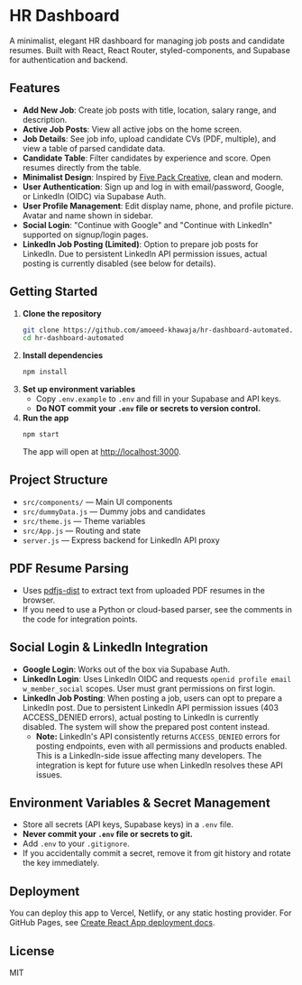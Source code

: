 # HR Dashboard

A minimalist, elegant HR dashboard for managing job posts and candidate resumes. Built with React, React Router, styled-components, and Supabase for authentication and backend.

## Features

- **Add New Job**: Create job posts with title, location, salary range, and description.
- **Active Job Posts**: View all active jobs on the home screen.
- **Job Details**: See job info, upload candidate CVs (PDF, multiple), and view a table of parsed candidate data.
- **Candidate Table**: Filter candidates by experience and score. Open resumes directly from the table.
- **Minimalist Design**: Inspired by [Five Pack Creative](https://fivepackcreative.com/), clean and modern.
- **User Authentication**: Sign up and log in with email/password, Google, or LinkedIn (OIDC) via Supabase Auth.
- **User Profile Management**: Edit display name, phone, and profile picture. Avatar and name shown in sidebar.
- **Social Login**: "Continue with Google" and "Continue with LinkedIn" supported on signup/login pages.
- **LinkedIn Job Posting (Limited)**: Option to prepare job posts for LinkedIn. Due to persistent LinkedIn API permission issues, actual posting is currently disabled (see below for details).

## Getting Started

1. **Clone the repository**
   ```sh
   git clone https://github.com/amoeed-khawaja/hr-dashboard-automated.git
   cd hr-dashboard-automated
   ```
2. **Install dependencies**
   ```sh
   npm install
   ```
3. **Set up environment variables**
   - Copy `.env.example` to `.env` and fill in your Supabase and API keys.
   - **Do NOT commit your `.env` file or secrets to version control.**
4. **Run the app**
   ```sh
   npm start
   ```
   The app will open at [http://localhost:3000](http://localhost:3000).

## Project Structure

- `src/components/` — Main UI components
- `src/dummyData.js` — Dummy jobs and candidates
- `src/theme.js` — Theme variables
- `src/App.js` — Routing and state
- `server.js` — Express backend for LinkedIn API proxy

## PDF Resume Parsing

- Uses [pdfjs-dist](https://www.npmjs.com/package/pdfjs-dist) to extract text from uploaded PDF resumes in the browser.
- If you need to use a Python or cloud-based parser, see the comments in the code for integration points.

## Social Login & LinkedIn Integration

- **Google Login**: Works out of the box via Supabase Auth.
- **LinkedIn Login**: Uses LinkedIn OIDC and requests `openid profile email w_member_social` scopes. User must grant permissions on first login.
- **LinkedIn Job Posting**: When posting a job, users can opt to prepare a LinkedIn post. Due to persistent LinkedIn API permission issues (403 ACCESS_DENIED errors), actual posting to LinkedIn is currently disabled. The system will show the prepared post content instead.
  - **Note:** LinkedIn's API consistently returns `ACCESS_DENIED` errors for posting endpoints, even with all permissions and products enabled. This is a LinkedIn-side issue affecting many developers. The integration is kept for future use when LinkedIn resolves these API issues.

## Environment Variables & Secret Management

- Store all secrets (API keys, Supabase keys) in a `.env` file.
- **Never commit your `.env` file or secrets to git.**
- Add `.env` to your `.gitignore`.
- If you accidentally commit a secret, remove it from git history and rotate the key immediately.

## Deployment

You can deploy this app to Vercel, Netlify, or any static hosting provider. For GitHub Pages, see [Create React App deployment docs](https://create-react-app.dev/docs/deployment/).

## License

MIT
